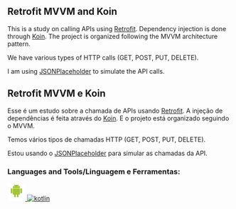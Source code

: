 ## Retrofit MVVM and Koin

This is a study on calling APIs using [Retrofit](https://square.github.io/retrofit/). Dependency injection is done through [Koin](https://insert-koin.io/). The project is organized following the MVVM architecture pattern.

We have various types of HTTP calls (GET, POST, PUT, DELETE).

I am using [JSONPlaceholder](https://jsonplaceholder.typicode.com/guide/) to simulate the API calls.

## Retrofit MVVM e Koin
Esse é um estudo sobre a chamada de APIs usando [Retrofit](https://square.github.io/retrofit/). A injeção de dependências é feita através do [Koin](https://insert-koin.io/). E o projeto está organizado seguindo o MVVM.

Temos vários tipos de chamadas HTTP (GET, POST, PUT, DELETE).

Estou usando o 
[JSONPlaceholder](https://jsonplaceholder.typicode.com/guide/) para simular as chamadas da API.

<h3 align="left">Languages and Tools/Linguagem e Ferramentas:</h3>
<p align="left"> <a href="https://developer.android.com" target="_blank" rel="noreferrer"> <img src="https://raw.githubusercontent.com/devicons/devicon/master/icons/android/android-original-wordmark.svg" alt="android" width="40" height="40"/> </a> <a href="https://kotlinlang.org" target="_blank" rel="noreferrer"> <img src="https://www.vectorlogo.zone/logos/kotlinlang/kotlinlang-icon.svg" alt="kotlin" width="40" height="40"/> </a> </p>

